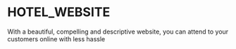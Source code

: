 # HOTEL_WEBSITE
With a beautiful, compelling and descriptive website, you can attend to your customers online with less hassle
